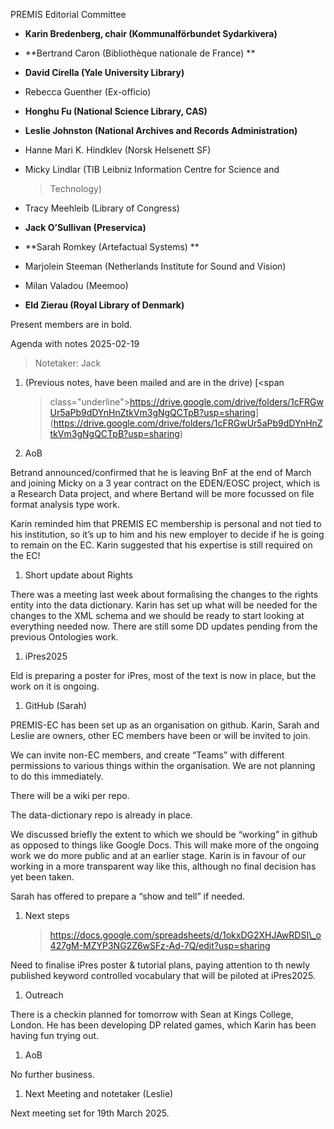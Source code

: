 PREMIS Editorial Committee

-   **Karin Bredenberg, chair (Kommunalförbundet Sydarkivera)**

-   **Bertrand Caron (Bibliothèque nationale de France) **

-   **David Cirella (Yale University Library)**

-   Rebecca Guenther (Ex-officio)

-   **Honghu Fu (National Science Library, CAS)**

-   **Leslie Johnston (National Archives and Records Administration)**

-   Hanne Mari K. Hindklev (Norsk Helsenett SF)

-   Micky Lindlar (TIB Leibniz Information Centre for Science and
    > Technology)

-   Tracy Meehleib (Library of Congress)

-   **Jack O’Sullivan (Preservica)**

-   **Sarah Romkey (Artefactual Systems) **

-   Marjolein Steeman (Netherlands Institute for Sound and Vision) 

-   Milan Valadou (Meemoo)

-   **Eld Zierau (Royal Library of Denmark)**

Present members are in bold.

Agenda with notes 2025-02-19

> Notetaker: Jack

1.  (Previous notes, have been mailed and are in the drive) [<span
    > class="underline">https://drive.google.com/drive/folders/1cFRGwUr5aPb9dDYnHnZtkVm3gNgQCTpB?usp=sharing</span>](https://drive.google.com/drive/folders/1cFRGwUr5aPb9dDYnHnZtkVm3gNgQCTpB?usp=sharing)

2.  AoB

Betrand announced/confirmed that he is leaving BnF at the end of March
and joining Micky on a 3 year contract on the EDEN/EOSC project, which
is a Research Data project, and where Bertand will be more focussed on
file format analysis type work.

Karin reminded him that PREMIS EC membership is personal and not tied to
his institution, so it’s up to him and his new employer to decide if he
is going to remain on the EC. Karin suggested that his expertise is
still required on the EC!

1.  Short update about Rights

There was a meeting last week about formalising the changes to the
rights entity into the data dictionary. Karin has set up what will be
needed for the changes to the XML schema and we should be ready to start
looking at everything needed now. There are still some DD updates
pending from the previous Ontologies work.

1.  iPres2025

Eld is preparing a poster for iPres, most of the text is now in place,
but the work on it is ongoing.

1.  GitHub (Sarah)

PREMIS-EC has been set up as an organisation on github. Karin, Sarah and
Leslie are owners, other EC members have been or will be invited to
join.

We can invite non-EC members, and create “Teams” with different
permissions to various things within the organisation. We are not
planning to do this immediately.

There will be a wiki per repo.

The data-dictionary repo is already in place.

We discussed briefly the extent to which we should be “working” in
github as opposed to things like Google Docs. This will make more of the
ongoing work we do more public and at an earlier stage. Karin is in
favour of our working in a more transparent way like this, although no
final decision has yet been taken.

Sarah has offered to prepare a “show and tell” if needed.

1.  Next steps  
    > [<span
    > class="underline">https://docs.google.com/spreadsheets/d/1okxDG2XHJAwRDSI\_o427gM-MZYP3NG2Z6wSFz-Ad-7Q/edit?usp=sharing</span>](https://docs.google.com/spreadsheets/d/1okxDG2XHJAwRDSI_o427gM-MZYP3NG2Z6wSFz-Ad-7Q/edit?usp=sharing)

Need to finalise iPres poster & tutorial plans, paying attention to th
newly published keyword controlled vocabulary that will be piloted at
iPres2025.

1.  Outreach

There is a checkin planned for tomorrow with Sean at Kings College,
London. He has been developing DP related games, which Karin has been
having fun trying out.

1.  AoB

No further business.

1.  Next Meeting and notetaker (Leslie)

Next meeting set for 19th March 2025.
